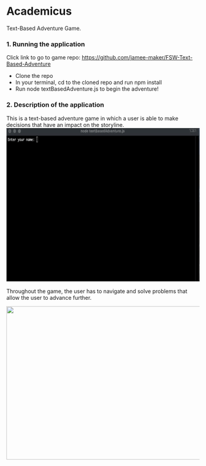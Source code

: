 # Academicus
Text-Based Adventure Game.


### 1. Running the application
Click link to go to game repo: https://github.com/jamee-maker/FSW-Text-Based-Adventure
<ul>
  <li>Clone the repo</li>
  <li>In your terminal, cd to the cloned repo and run npm install</li>
  <li>Run node textBasedAdventure.js to begin the adventure!</li>
  </ul>
  
### 2. Description of the application
<div>
This is a text-based adventure game in which a user is able to make decisions that have an impact on the storyline.

<img src="Assets/Intro.gif" width="700" height="400">
</div>



<div>



Throughout the game, the user has to navigate and solve problems that allow the user to advance further. 

<img src="Assets/navigate.gif" width="700" height="400">


